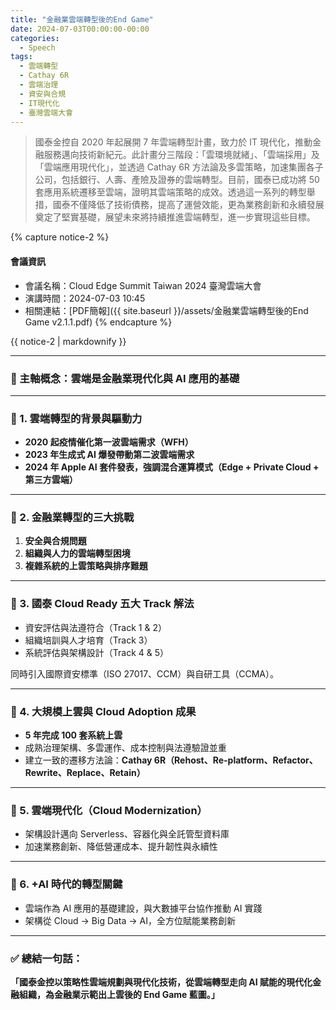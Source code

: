 ```yaml
---
title: "金融業雲端轉型後的End Game"
date: 2024-07-03T00:00:00-00:00
categories:
  - Speech
tags:
  - 雲端轉型
  - Cathay 6R
  - 雲端治理
  - 資安與合規
  - IT現代化
  - 臺灣雲端大會 
---
```


> 國泰金控自 2020 年起展開 7 年雲端轉型計畫，致力於 IT 現代化，推動金融服務邁向技術新紀元。此計畫分三階段：「雲環境就緒」、「雲端採用」及「雲端應用現代化」，並透過 Cathay 6R 方法論及多雲策略，加速集團各子公司，包括銀行、人壽、產險及證券的雲端轉型。目前，國泰已成功將 50 套應用系統遷移至雲端，證明其雲端策略的成效。透過這一系列的轉型舉措，國泰不僅降低了技術債務，提高了運營效能，更為業務創新和永續發展奠定了堅實基礎，展望未來將持續推進雲端轉型，進一步實現這些目標。

{% capture notice-2 %}
#### 會議資訊

* 會議名稱：Cloud Edge Summit Taiwan 2024 臺灣雲端大會
* 演講時間：2024-07-03 10:45
* 相關連結：[PDF簡報]({{ site.baseurl }}/assets/金融業雲端轉型後的End Game v2.1.1.pdf)
  {% endcapture %}

<div class="notice">{{ notice-2 | markdownify }}</div>



------

### 🔹 主軸概念：雲端是金融業現代化與 AI 應用的基礎

------

### 📌 1. 雲端轉型的背景與驅動力

- **2020 起疫情催化第一波雲端需求（WFH）**
- **2023 年生成式 AI 爆發帶動第二波雲端需求**
- **2024 年 Apple AI 套件發表，強調混合運算模式（Edge + Private Cloud + 第三方雲端）**

------

### 📌 2. 金融業轉型的三大挑戰

1. **安全與合規問題**
2. **組織與人力的雲端轉型困境**
3. **複雜系統的上雲策略與排序難題**

------

### 📌 3. 國泰 Cloud Ready 五大 Track 解法

- 資安評估與法遵符合（Track 1 & 2）
- 組織培訓與人才培育（Track 3）
- 系統評估與架構設計（Track 4 & 5）

同時引入國際資安標準（ISO 27017、CCM）與自研工具（CCMA）。

------

### 📌 4. 大規模上雲與 Cloud Adoption 成果

- **5 年完成 100 套系統上雲**
- 成熟治理架構、多雲運作、成本控制與法遵驗證並重
- 建立一致的遷移方法論：**Cathay 6R（Rehost、Re-platform、Refactor、Rewrite、Replace、Retain）**

------

### 📌 5. 雲端現代化（Cloud Modernization）

- 架構設計邁向 Serverless、容器化與全託管型資料庫
- 加速業務創新、降低營運成本、提升韌性與永續性

------

### 📌 6. +AI 時代的轉型關鍵

- 雲端作為 AI 應用的基礎建設，與大數據平台協作推動 AI 實踐
- 架構從 Cloud → Big Data → AI，全方位賦能業務創新

------

### ✅ 總結一句話：

**「國泰金控以策略性雲端規劃與現代化技術，從雲端轉型走向 AI 賦能的現代化金融組織，為金融業示範出上雲後的 End Game 藍圖。」**
